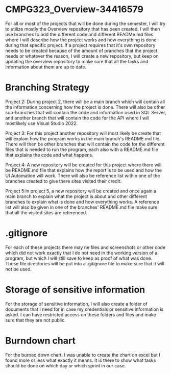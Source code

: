 # CMPG323_Overview-34416579
For all or most of the projects that will be done during the semester, I will try to utilize mostly the Overview repository that has been created. I will then use branches to add the different code and different READMe.md files where I will describe how the project works and how everything is done during that specific project.
If a project requires that it's own repository needs to be created because of the amount of pranches that the project needs or whatever the reason, I will create a new repository, but keep on updating the overview repository to make sure that all the tasks and information about them are up to date.

# Branching Strategy
Project 2: During project 2, there will be a main branch which will contain all the information concerning how the project is done. There will also be other sub-branches that will contain the code and information used in SQL Server, and another branch that will contain the code for the API where I will mostlikely use Visual Studio 2022.

Project 3: For this project another repository will most likely be create that will explain how the program works in the main branch's README.md file. There will then be other branches that will contain the code for the different files that is needed to run the program, each also with a README.md file that explains the code and what happens.

Project 4: A new repository will be created for this project where there will be README.md file that explains how the report is to be used and how the UI Automation will work. There will also be reference list within one of the branches created to give there sites visited their credit.

Project 5:In project 5, a new repository will be created and once again a main branch to explain what the project is about and other different branches to explain what is done and how everything works. A reference list will also be given in one of the branches' README.md file make sure that all the visited sites are referenced.

# .gitignore
For each of these projects there may ne files and screenshots or other code which did not work exactly that I do not need in the working version of a program, but which I will still save to keep as proof of what was done. Those file directories will be put into a .gitignore file to make sure that it will not be used.

# Storage of sensitive information
For the storage of sensitive information, I will also create a folder of documents that I need for in case my credentials or sensitive information is asked. I can have restricted access on these folders and files and make sure that they are not public.

# Burndown chart
For the burned down chart. I was unable to create the chart on excel but I found more or less what exactly it means. It is there to show what tasks should be done on which day or which sprint in our case.

